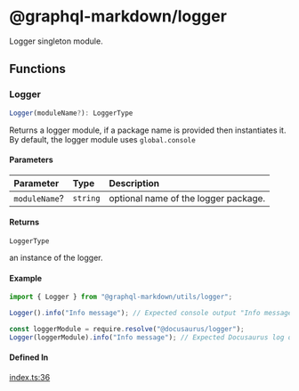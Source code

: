 # @graphql-markdown/logger

Logger singleton module.

## Functions

### Logger

```ts
Logger(moduleName?): LoggerType
```

Returns a logger module, if a package name is provided then instantiates it.
By default, the logger module uses `global.console`

#### Parameters

| Parameter     | Type     | Description                          |
| :------------ | :------- | :----------------------------------- |
| `moduleName`? | `string` | optional name of the logger package. |

#### Returns

`LoggerType`

an instance of the logger.

#### Example

```js
import { Logger } from "@graphql-markdown/utils/logger";

Logger().info("Info message"); // Expected console output "Info message"

const loggerModule = require.resolve("@docusaurus/logger");
Logger(loggerModule).info("Info message"); // Expected Docusaurus log output "Info message"
```

#### Defined In

[index.ts:36](https://github.com/graphql-markdown/graphql-markdown/blob/main/packages/logger/src/index.ts#L36)

